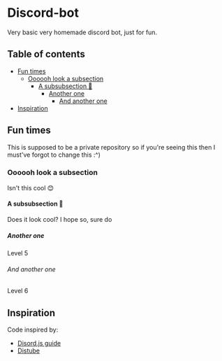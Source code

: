 # Discord-bot

Very basic very homemade discord bot, just for fun.

## Table of contents <!-- omit in toc -->

- [Fun times](#fun-times)
  - [Oooooh look a subsection](#oooooh-look-a-subsection)
    - [A subsubsection 🤭](#a-subsubsection-)
      - [Another one](#another-one)
        - [And another one](#and-another-one)
- [Inspiration](#inspiration)

## Fun times

This is supposed to be a private repository so if you're seeing this then I must've forgot to change this :^)

### Oooooh look a subsection

Isn't this cool 😊

#### A subsubsection 🤭

Does it look cool? I hope so, sure do

##### Another one

Level 5

###### And another one

Level 6

## Inspiration

Code inspired by:

- [Disord.js guide](https://discordjs.guide)
- [Distube](https://github.com/skick1234/DisTube.git)
